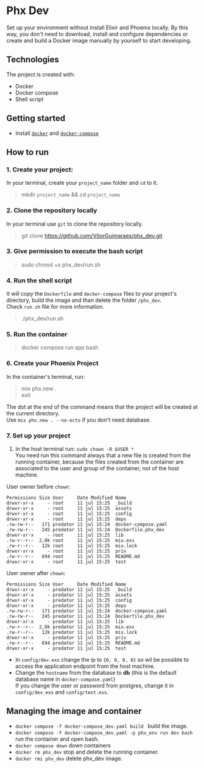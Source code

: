 # Phx Dev 
Set up your environment without install Elixir and Phoenix locally. 
By this way, you don't need to download, install and configure dependencies or create and build a Docker image manually by yourself to start developing.

## Technologies 
The project is created with:
- Docker
- Docker compose
- Shell script

## Getting started
- Install [`docker`](https://docs.docker.com/engine/install/) and [`docker-compose`](https://docs.docker.com/compose/install/)


## How to run 

### 1. Create your project:
In your terminal, create your `project_name` folder and `cd` to it.
> mkdir `project_name` && cd `project_name` 

### 2. Clone the repository locally  
In your terminal use `git` to clone the repository locally.
> git clone https://github.com/VitorGuimaraes/phx_dev.git

### 3. Give permission to execute the bash script
> sudo chmod +x phx_dev/run.sh

### 4. Run the shell script
It will copy the `Dockerfile` and `docker-compose` files to your project's directory, build the image and than delete the folder `/phx_dev`.<br> 
Check `run.sh` file for more information.  
> ./phx_dev/run.sh 

### 5. Run the container
> docker compose run app bash

### 6. Create your Phoenix Project
In the container's terminal, run:
> mix phx.new .<br>
> exit

The dot at the end of the command means that the project will be created at the current directory.<br> 
Use `mix phx.new . --no-ecto` if you don't need database.

### 7. Set up your project
1. In the host terminal run: `sudo chown -R $USER *`<br>
You need run this command always that a new file is created from the running container, because the files created from the container are associated to the user and group of the container, not of the host machine.

User owner before `chown`:
```
Permissions Size User     Date Modified Name
drwxr-xr-x     - root     11 jul 15:25  _build
drwxr-xr-x     - root     11 jul 15:25  assets
drwxr-xr-x     - root     11 jul 15:25  config
drwxr-xr-x     - root     11 jul 15:25  deps
.rw-rw-r--   171 predator 11 jul 15:24  docker-compose.yaml
.rw-rw-r--   245 predator 11 jul 15:24  Dockerfile.phx_dev
drwxr-xr-x     - root     11 jul 15:25  lib
.rw-r--r--  2,0k root     11 jul 15:25  mix.exs
.rw-r--r--   12k root     11 jul 15:25  mix.lock
drwxr-xr-x     - root     11 jul 15:25  priv
.rw-r--r--   694 root     11 jul 15:25  README.md
drwxr-xr-x     - root     11 jul 15:25  test
```
User owner after `chown`:
```
Permissions Size User     Date Modified Name
drwxr-xr-x     - predator 11 jul 15:25  _build
drwxr-xr-x     - predator 11 jul 15:25  assets
drwxr-xr-x     - predator 11 jul 15:25  config
drwxr-xr-x     - predator 11 jul 15:25  deps
.rw-rw-r--   171 predator 11 jul 15:24  docker-compose.yaml
.rw-rw-r--   245 predator 11 jul 15:24  Dockerfile.phx_dev
drwxr-xr-x     - predator 11 jul 15:25  lib
.rw-r--r--  2,0k predator 11 jul 15:25  mix.exs
.rw-r--r--   12k predator 11 jul 15:25  mix.lock
drwxr-xr-x     - predator 11 jul 15:25  priv
.rw-r--r--   694 predator 11 jul 15:25  README.md
drwxr-xr-x     - predator 11 jul 15:25  test
```

- In `config/dev.exs` change the ip to `{0, 0, 0, 0}` so wil be possible to access the application endpoint from the host machine.<br>
- Change the `hostname` from the database to **db** (this is the default database name in `docker-compose.yaml`)<br>
If you change the user or password from postgres, change it in `config/dev.exs` and `config/test.exs`.

## Managing the image and container
- `docker compose -f docker-compose_dev.yaml build `                  build the image.<br>
- `docker compose -f docker-compose_dev.yaml -p phx_env run dev bash` run the container and open bash.<br>
- `docker compose down`                                               down containers<br>   
- `docker rm phx_dev`                                                 stop and delete the running container.<br> 
- `docker rmi phx_dev`                                                delete phx_dev image.